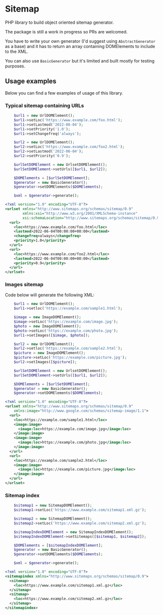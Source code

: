 # Sitemap

PHP library to build object oriented sitemap generator.

The package is still a work in progress so PRs are welcomed.

You have to write your own generator (I'd suggest using `AbstractGenerator` as a base) and it has to return an array
containing DOMElements to include to the XML.

You can also use `BasicGenerator` but it's limited and built mostly for testing purposes.

## Usage examples

Below you can find a few examples of usage of this library.

### Typical sitemap containing URLs

```php
    $url1 = new UrlDOMElement();
    $url1->setLoc('https://www.example.com/foo.html');
    $url1->setLastmod('2022-06-04');
    $url1->setPriority('1.0');
    $url1->setChangefreq('always');

    $url2 = new UrlDOMElement();
    $url2->setLoc('https://www.example.com/foo2.html');
    $url2->setLastmod('2022-06-04');
    $url2->setPriority('0.9');

    $urlSetDOMElement = new UrlsetDOMElement();
    $urlSetDOMElement->setUrls([$url1, $url2]);

    $DOMElements = [$urlSetDOMElement];
    $generator = new BasicGenerator();
    $generator->setDOMElements($DOMElements);

    $xml = $generator->generate();
```

```xml
<?xml version="1.0" encoding="UTF-8"?>
<urlset xmlns="http://www.sitemaps.org/schemas/sitemap/0.9"
        xmlns:xsi="http://www.w3.org/2001/XMLSchema-instance"
        xsi:schemaLocation="http://www.sitemaps.org/schemas/sitemap/0.9 http://www.sitemaps.org/schemas/sitemap/0.9/sitemap.xsd">
  <url>
    <loc>https://www.example.com/foo.html</loc>
    <lastmod>2022-06-04T00:00:00+00:00</lastmod>
    <changefreq>always</changefreq>
    <priority>1.0</priority>
  </url>
  <url>
    <loc>https://www.example.com/foo2.html</loc>
    <lastmod>2022-06-04T00:00:00+00:00</lastmod>
    <priority>0.9</priority>
  </url>
</urlset>
```

### Images sitemap

Code below will generate the following XML:

```php
    $url1 = new UrlDOMElement();
    $url1->setloc('https://example.com/sample1.html');

    $image = new ImageDOMElement();
    $image->setLoc('https://example.com/image.jpg');
    $photo = new ImageDOMElement();
    $photo->setLoc('https://example.com/photo.jpg');
    $url1->setImages([$image, $photo]);

    $url2 = new UrlDOMElement();
    $url2->setloc('https://example.com/sample2.html');
    $picture = new ImageDOMElement();
    $picture->setLoc('https://example.com/picture.jpg');
    $url2->setImages([$picture]);

    $urlSetDOMElement = new UrlsetDOMElement();
    $urlSetDOMElement->setUrls([$url1, $url2]);

    $DOMElements = [$urlSetDOMElement];
    $generator = new BasicGenerator();
    $generator->setDOMElements($DOMElements);
```

```xml
<?xml version="1.0" encoding="UTF-8"?>
<urlset xmlns="http://www.sitemaps.org/schemas/sitemap/0.9"
    xmlns:image="http://www.google.com/schemas/sitemap-image/1.1">
  <url>
    <loc>https://example.com/sample1.html</loc>
    <image:image>
      <image:loc>https://example.com/image.jpg</image:loc>
    </image:image>
    <image:image>
      <image:loc>https://example.com/photo.jpg</image:loc>
    </image:image>
  </url>
  <url>
    <loc>https://example.com/sample2.html</loc>
    <image:image>
      <image:loc>https://example.com/picture.jpg</image:loc>
    </image:image>
  </url>
</urlset>
```

### Sitemap index

```php
    $sitemap1 = new SitemapDOMElement();
    $sitemap1->setLoc('https://www.example.com/sitemap1.xml.gz');

    $sitemap2 = new SitemapDOMElement();
    $sitemap2->setLoc('https://www.example.com/sitemap2.xml.gz');

    $sitemapIndexDOMElement = new SitemapIndexDOMElement();
    $sitemapIndexDOMElement->setSitemaps([$sitemap1, $sitemap2]);

    $DOMElements = [$sitemapIndexDOMElement];
    $generator = new BasicGenerator();
    $generator->setDOMElements($DOMElements);

    $xml = $generator->generate();
```

```xml
<?xml version="1.0" encoding="UTF-8"?>
<sitemapindex xmlns="http://www.sitemaps.org/schemas/sitemap/0.9">
  <sitemap>
    <loc>https://www.example.com/sitemap1.xml.gz</loc>
  </sitemap>
  <sitemap>
    <loc>https://www.example.com/sitemap2.xml.gz</loc>
  </sitemap>
</sitemapindex>
```
